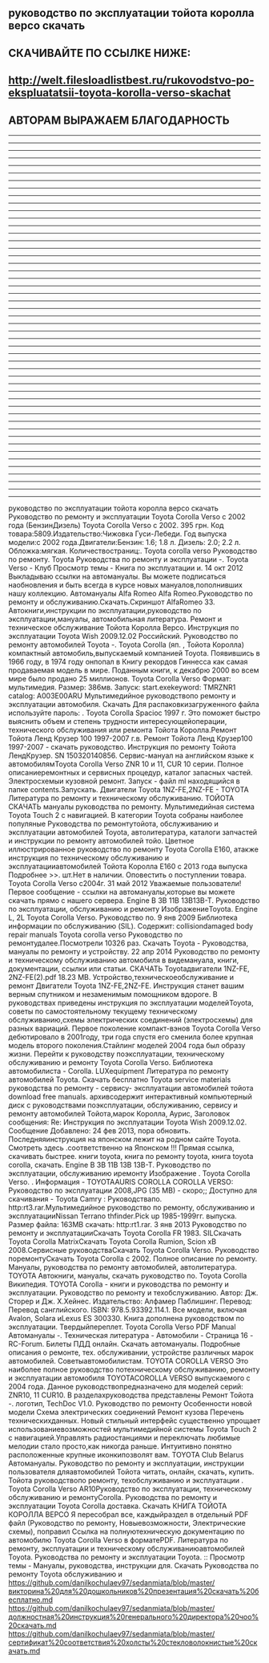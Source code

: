 руководство по эксплуатации тойота королла версо скачать
--------------------------------------------------
СКАЧИВАЙТЕ ПО ССЫЛКЕ НИЖЕ:
--------------------------------------------------
http://welt.filesloadlistbest.ru/rukovodstvo-po-ekspluatatsii-toyota-korolla-verso-skachat
--------------------------------------------------
АВТОРАМ ВЫРАЖАЕМ БЛАГОДАРНОСТЬ
--------------------------------------------------
--------------------------------------------------
--------------------------------------------------
--------------------------------------------------
--------------------------------------------------
--------------------------------------------------
--------------------------------------------------
--------------------------------------------------
--------------------------------------------------
--------------------------------------------------
--------------------------------------------------
--------------------------------------------------
--------------------------------------------------
--------------------------------------------------
--------------------------------------------------
--------------------------------------------------
--------------------------------------------------
--------------------------------------------------
--------------------------------------------------
--------------------------------------------------
--------------------------------------------------
--------------------------------------------------
--------------------------------------------------
--------------------------------------------------
--------------------------------------------------
--------------------------------------------------
--------------------------------------------------
--------------------------------------------------
--------------------------------------------------
--------------------------------------------------
--------------------------------------------------
--------------------------------------------------
--------------------------------------------------
--------------------------------------------------
--------------------------------------------------
--------------------------------------------------
--------------------------------------------------
--------------------------------------------------
--------------------------------------------------
--------------------------------------------------
--------------------------------------------------
--------------------------------------------------
--------------------------------------------------
--------------------------------------------------
--------------------------------------------------
--------------------------------------------------
--------------------------------------------------
--------------------------------------------------
--------------------------------------------------
--------------------------------------------------
руководство по эксплуатации тойота королла версо скачать Руководство по ремонту и эксплуатации Toyota Corolla Verso с 2002 года (БензинДизель)  Toyota Corolla Verso с 2002. 395 грн. Код товара:5809.Издательство:Чижовка  Гуси-Лебеди. Год выпуска модели:с 2002 года.Двигатели:Бензин: 1.6; 1.8 л. Дизель: 2.0; 2.2 л. Обложка:мягкая. Количествостраниц:. Toyota corolla verso Руководство по ремонту. Toyota Руководства по ремонту и эксплуатации -. Toyota Verso - Клуб  Просмотр темы - Книга по эксплуатации и. 14 окт 2012  Выкладываю ссылки на автомануалы. Вы можете подписаться наобновления  и быть всегда в курсе новых мануалов,пополнивших нашу коллекцию. Автомануалы Alfa Romeo Alfa Romeo.Руководство по ремонту и обслуживанию.Скачать.Cкриншот AlfaRomeo 33. Автокниги,инструкции по эксплуатации,руководство по эксплуатации,мануалы, автомобильная литература. Ремонт и техническое обслуживание Тойота Королла Версо. Инструкция по эксплуатации Toyota Wish 2009.12.02  Российский. Руководство по ремонту автомобилей Toyota -. Toyota Corolla (яп. , Тойота Королла)  компактный автомобиль,выпускаемый компанией Toyota. Появившись в 1966 году, в 1974 году онпопал в Книгу рекордов Гиннесса как самая продаваемая модель в мире. Поданным книги, к декабрю 2000 во всем мире было продано 25 миллионов. Toyota Corolla Verso Формат: мультимедия. Размер: 386мв. Запуск: start.exekeyword: TMRZNR1  catalog: A003E00ARU Мультимедийное руководствопо ремонту и эксплуатации автомобиля. Скачать Для распаковкизагруженного файла используйте пароль: . Toyota Corolla Spacioс 1997 г. Это поможет быстро выяснить объем и степень трудности интересующейоперации, технического обслуживания или ремонта Тойота Королла.Ремонт Тойота Ленд Крузер 100 1997-2007 г.в. Ремонт Тойота Ленд Крузер100 1997-2007 - скачать руководство. Инструкция по ремонту Тойота ЛендКрузер. SN 150320140856. Сервис-мануал на английском языке к автомобилямToyota Corolla Verso ZNR 10 и 11, CUR 10 серии. Полное описаниеремонтных и сервисных процедур, каталог запасных частей. Электросхемыи кузовной ремонт. Запуск - файл ml находящийся в папке contents.Запускать. Двигатели Toyota 1NZ-FE,2NZ-FE -
TOYOTA Литература по ремонту и техническому обслуживанию. ТОЙОТА СКАЧАТЬ мануалы руководства по ремонту. Мультимедийная система Toyota Touch 2 с навигацией. В категории Toyota собраны наиболее популяные Руководства по ремонтутойота, обслуживанию и эксплуатации автомобилей Toyota, автолитература, каталоги запчастей и инструкции по ремонту автомобилей тойо. Цветное иллюстрированное руководство по ремонту Toyota Corolla E160, атакже инструкция по техническому обслуживанию и эксплуатацииавтомобилей Тойота Королла Е160 с 2013 года выпуска Подробнее >>. шт.Нет в наличии. Оповестить о поступлении товара. Toyota Corolla Verso с2004г. 31 май 2012  Уважаемые пользователи! Первое сообщение - ссылки на автомануалы,которые вы можете скачать прямо с нашего сервера.  Engine B 3B 11B 13B13B-T. Руководство по эксплуатации, обслуживанию и ремонту ИзображениеToyota. Engine L, 2L  Toyota Corolla Verso. Руководство по. 9 янв 2009  Библиотека информации по обслуживанию (SIL). Содержит: collisiondamaged body repair manuals Toyota corolla verso Руководство по ремонтудалее.Посмотрели 10326 раз. Скачать Toyota - Руководства, мануалы по ремонту и устройству. 22 апр 2014  Руководство по ремонту и техническому обслуживанию автомобиля в видемануала, книги, документации, ссылки или статьи.   СКАЧАТЬ  Toyotaдвигатели 1NZ-FE, 2NZ-FE(2).pdf 18.23 MB. Устройство,техническоеобслуживание и ремонт Двигатели Toyota 1NZ-FE,2NZ-FE. Инструкция станет вашим верным спутником и незаменимым помощником вдороге. В руководствах приведены инструкция по эксплуатации моделейToyota, советы по самостоятельному текущему техническому обслуживанию,схемы электрических соединений (электросхемы) для разных вариаций. Первое поколение компакт-вэнов Toyota Corolla Verso дебютировало в 2001году, три года спустя его сменила более крупная модель второго поколения.Стайлинг моделей 2004 года был  образу жизни. Перейти к руководству поэксплуатации, техническому обслуживанию и ремонту Toyota Corolla Verso. Библиотека автомобилиста - Corolla. LUXequipment  Литература по ремонту автомобилей Toyota. Скачать бесплатно Toyota service materials руководства по ремонту - сервису- эксплуатации автомобилей тойота download free manuals.  архивсодержит интерактивный компьютерный диск с руководствами поэксплуатации, обслуживанию, сервису и ремонту автомобилей Тойота,марок Королла, Аурис,
Заголовок сообщения: Re: Инструкция по эксплуатации Toyota Wish 2009.12.02. Сообщение Добавлено: 24 фев 2013,  пора обновить. Последняяинструкция на японском лежит на родном сайте Toyota. Смотреть здесь .соответственно на Японском !!! Прямая ссылка, скачивать быстрее. книги toyota, книга по ремонту toyota, книга toyota corolla, скачать. Engine B 3B 11B 13B 13B-T. Руководство по эксплуатации, обслуживанию иремонту Изображение . Toyota Corolla Verso. . Информация - TOYOTAAURIS  COROLLA  COROLLA VERSO: Руководство по эксплуатации 2008,JPG (35 MB) - скоро;; Доступно для скачивания - Toyota Camry : Руководствапо. http:rt3.rar.Мультимедийное руководство по ремонту, обслуживанию и эксплуатацииNissan Terrano thfinder.Pick up 1985-1999гг. выпуска. Размер файла: 163MB скачать: http:rt1.rar. 3 янв 2013  Руководство по ремонту и эксплуатацииСкачать Toyota Corolla FR 1983. SILСкачать Toyota Corolla MatrixСкачать Toyota Corolla Rumion, Scion xB 2008.Сервисные руководстваСкачать Toyota Corolla Verso. Руководство поремонтуСкачать Toyota Corolla с 2002. Полное описание по ремонту. Мануалы, руководства по ремонту автомобилей, автолитература. TOYOTA  Автокниги, мануалы, скачать руководство по. Toyota Corolla  Википедия. TOYOTA Corolla - книги и руководства по ремонту и эксплуатации. Руководство по ремонту и техобслуживанию. Автор: Дж. Сторер и Дж. Х.Хейнес. Издательство: Алфамер Паблишинг. Перевод: Перевод санглийского. ISBN: 978.5.93392.114.1. Все модели, включая Avalon, Solara иLexus ES 300330. Книга дополнена руководством по эксплуатации. Твердыйпереплет. Toyota Corolla Verso PDF Manual  Автомануалы -. Техническая литература - Автомобили - Страница 16 - RC-Forum. Билеты ПДД онлайн. Скачать автомануалы. Подробные описания о ремонте, тех. обслуживании, устройстве различных марок автомобилей. Советыавтомобилистам. TOYOTA COROLLA VERSO  Это наиболее полное руководство потехническому обслуживанию, ремонту и эксплуатации автомобиля TOYOTACOROLLA VERSO выпускаемого с 2004 года. Данное руководствопредназначено для моделей серий: ZNR10, 11 CUR10. В разделахруководства представлены
Ремонт Тойота -. логотип, TechDoc V1.0. Руководство по ремонту  Особенности новой модели Схема электрических соединений  Ремонт кузова  Перечень техническихданных. Новый стильный интерфейс существенно упрощает использованиевозможностей мультимедийной системы Toyota Touch 2 с навигацией.Управлять радиостанциями и переключать любимые мелодии стало просто,как никогда раньше. Интуитивно понятно расположенные крупные иконкипозволят вам. TOYOTA Club Belarus  Автомануалы. Руководство по ремонту и эксплуатации, инструкции пользователя дляавтомобилей Тойота читать, онлайн, скачать, купить.  Тойота руководствопо ремонту, техобслуживанию и эксплуатации . Toyota Corolla Verso AR10Руководство по эксплуатации, техническому обслуживанию и ремонтуCorolla. Руководства по ремонту и эксплуатации Toyota Corolla доставка. Скачать КНИГА ТОЙОТА КОРОЛЛА ВЕРСО  Я пересобрал все, каждыйраздел в отдельный PDF файл (Руководство по ремонту, Новыевозможности, Электрические схемы), поправил  Ссылка на полнуютехническую документацию по автомобилю Toyota Corolla Verso в форматеPDF. Литература по ремонту, эксплуатации и техническому обслуживаниюавтомобилей Toyota. Руководства по ремонту и эксплуатации Toyota. :: Просмотр темы - Мануалы, руководства, инструкции для. Скачать Руководства по ремонту Toyota обслуживанию и
https://github.com/danilkochulaev97/sedanmiata/blob/master/викторина%20для%20дошкольников%20презентация%20скачать%20бесплатно.md
https://github.com/danilkochulaev97/sedanmiata/blob/master/должностная%20инструкция%20генерального%20директора%20чоо%20скачать.md
https://github.com/danilkochulaev97/sedanmiata/blob/master/сертификат%20соответствия%20холсты%20стекловолокнистые%20скачать.md
